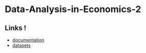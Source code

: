 # Data-Analysis-in-Economics-2

## Links ! 
* [documentation](https://ffiec.cfpb.gov/documentation/2021/data-browser-filters/#action-taken-actiontaken)
* [datasets](https://ffiec.cfpb.gov/data-browser/data/2021?category=states&items=AL&actions_taken=3)
